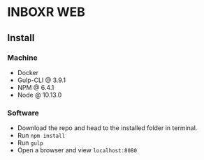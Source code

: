 # INBOXR WEB

## Install

### Machine

* Docker
* Gulp-CLI @ 3.9.1
* NPM @ 6.4.1
* Node @ 10.13.0

### Software

* Download the repo and head to the installed folder in terminal.
* Run `npm install`
* Run `gulp`
* Open a browser and view `localhost:8080`